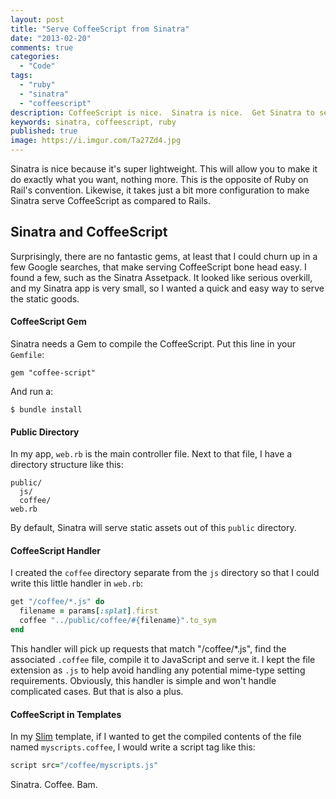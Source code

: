 ```yaml
---
layout: post
title: "Serve CoffeeScript from Sinatra"
date: "2013-02-20"
comments: true
categories:
  - "Code"
tags:
  - "ruby"
  - "sinatra"
  - "coffeescript"
description: CoffeeScript is nice.  Sinatra is nice.  Get Sinatra to serve your nice CoffeeScript.
keywords: sinatra, coffeescript, ruby
published: true
image: https://i.imgur.com/Ta27Zd4.jpg
---
```


Sinatra is nice because it's super lightweight.  This will allow you to make it do exactly what you want, nothing more.  This is the opposite of Ruby on Rail's convention.  Likewise, it takes just a bit more configuration to make Sinatra serve CoffeeScript as compared to Rails.

<!--more-->

## Sinatra and CoffeeScript

Surprisingly, there are no fantastic gems, at least that I could churn up in a few Google searches, that make serving CoffeeScript bone head easy.  I found a few, such as the Sinatra Assetpack.  It looked like serious overkill, and my Sinatra app is very small, so I wanted a quick and easy way to serve the static goods.  

#### CoffeeScript Gem

Sinatra needs a Gem to compile the CoffeeScript.  Put this line in your `Gemfile`:

```
gem "coffee-script"
```

And run a:

```
$ bundle install
```

#### Public Directory

In my app, `web.rb` is the main controller file.  Next to that file, I have a directory structure like this:

```
public/
  js/
  coffee/
web.rb
```

By default, Sinatra will serve static assets out of this `public` directory.  

#### CoffeeScript Handler

I created the `coffee` directory separate from the `js` directory so that I could write this little handler in `web.rb`:

```ruby
get "/coffee/*.js" do
  filename = params[:splat].first
  coffee "../public/coffee/#{filename}".to_sym
end
```

This handler will pick up requests that match "/coffee/*.js", find the associated `.coffee` file, compile it to JavaScript and serve it.  I kept the file extension as `.js` to help avoid handling any potential mime-type setting requirements.  Obviously, this handler is simple and won't handle complicated cases.  But that is also a plus.

#### CoffeeScript in Templates

In my [Slim](http://) template, if I wanted to get the compiled contents of the file named `myscripts.coffee`, I would write a script tag like this:

```ruby
script src="/coffee/myscripts.js"
```

Sinatra.  Coffee.  Bam.
